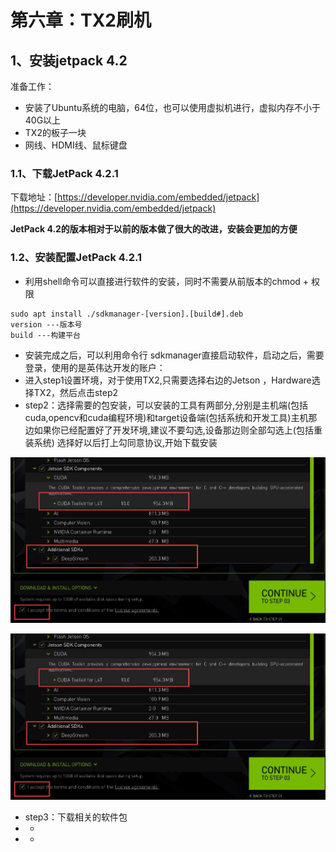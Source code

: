 # 第六章：TX2刷机

## 1、安装jetpack 4.2

准备工作：

* 安装了Ubuntu系统的电脑，64位，也可以使用虚拟机进行，虚拟内存不小于40G以上
* TX2的板子一块
* 网线、HDMI线、鼠标键盘

### 1.1、下载JetPack 4.2.1

下载地址：[https://developer.nvidia.com/embedded/jetpack](https://developer.nvidia.com/embedded/jetpack)

**JetPack 4.2的版本相对于以前的版本做了很大的改进，安装会更加的方便**

### 1.2、安装配置JetPack 4.2.1

* 利用shell命令可以直接进行软件的安装，同时不需要从前版本的chmod + 权限

```
sudo apt install ./sdkmanager-[version].[build#].deb 
version ---版本号
build ---构建平台
```

* 安装完成之后，可以利用命令行 sdkmanager直接启动软件，启动之后，需要登录，使用的是英伟达开发的账户：
* 进入step1设置环境，对于使用TX2,只需要选择右边的Jetson ，Hardware选择TX2，然后点击step2
* step2：选择需要的包安装，可以安装的工具有两部分,分别是主机端\(包括cuda,opencv和cuda编程环境\)和target设备端\(包括系统和开发工具\)主机那边如果你已经配置好了开发环境,建议不要勾选,设备那边则全部勾选上\(包括重装系统\)
  选择好以后打上勾同意协议,开始下载安装
  
  
![](/Image/专业技能/TensorRT/TX2_step2.jpg)


![](/Image/专业技能/TensorRT/TX2_step2.jpg)


* step3：下载相关的软件包
* * 
* * 



